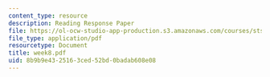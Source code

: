 ```yaml
---
content_type: resource
description: Reading Response Paper
file: https://ol-ocw-studio-app-production.s3.amazonaws.com/courses/sts-035-the-history-of-computing-spring-2004/8b9b9e4325163ced52bd0badab608e08_week8.pdf
file_type: application/pdf
resourcetype: Document
title: week8.pdf
uid: 8b9b9e43-2516-3ced-52bd-0badab608e08
---
```

